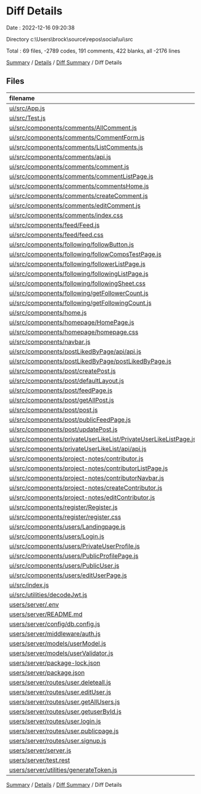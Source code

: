# Diff Details

Date : 2022-12-16 09:20:38

Directory c:\\Users\\brock\\source\\repos\\social\\ui\\src

Total : 69 files,  -2789 codes, 191 comments, 422 blanks, all -2176 lines

[Summary](results.md) / [Details](details.md) / [Diff Summary](diff.md) / Diff Details

## Files
| filename | language | code | comment | blank | total |
| :--- | :--- | ---: | ---: | ---: | ---: |
| [ui/src/App.js](/ui/src/App.js) | JavaScript | 90 | 7 | 9 | 106 |
| [ui/src/Test.js](/ui/src/Test.js) | JavaScript | 20 | 6 | 7 | 33 |
| [ui/src/components/comments/AllComment.js](/ui/src/components/comments/AllComment.js) | JavaScript | 113 | 0 | 3 | 116 |
| [ui/src/components/comments/CommentForm.js](/ui/src/components/comments/CommentForm.js) | JavaScript | 39 | 0 | 5 | 44 |
| [ui/src/components/comments/ListComments.js](/ui/src/components/comments/ListComments.js) | JavaScript | 80 | 0 | 6 | 86 |
| [ui/src/components/comments/api.js](/ui/src/components/comments/api.js) | JavaScript | 52 | 0 | 4 | 56 |
| [ui/src/components/comments/comment.js](/ui/src/components/comments/comment.js) | JavaScript | 44 | 0 | 7 | 51 |
| [ui/src/components/comments/commentListPage.js](/ui/src/components/comments/commentListPage.js) | JavaScript | 85 | 19 | 15 | 119 |
| [ui/src/components/comments/commentsHome.js](/ui/src/components/comments/commentsHome.js) | JavaScript | 42 | 0 | 5 | 47 |
| [ui/src/components/comments/createComment.js](/ui/src/components/comments/createComment.js) | JavaScript | 65 | 8 | 9 | 82 |
| [ui/src/components/comments/editComment.js](/ui/src/components/comments/editComment.js) | JavaScript | 90 | 7 | 17 | 114 |
| [ui/src/components/comments/index.css](/ui/src/components/comments/index.css) | CSS | 100 | 0 | 23 | 123 |
| [ui/src/components/feed/Feed.js](/ui/src/components/feed/Feed.js) | JavaScript | 54 | 0 | 5 | 59 |
| [ui/src/components/feed/feed.css](/ui/src/components/feed/feed.css) | CSS | 0 | 0 | 1 | 1 |
| [ui/src/components/following/followButton.js](/ui/src/components/following/followButton.js) | JavaScript | 78 | 7 | 42 | 127 |
| [ui/src/components/following/followCompsTestPage.js](/ui/src/components/following/followCompsTestPage.js) | JavaScript | 29 | 5 | 12 | 46 |
| [ui/src/components/following/followerListPage.js](/ui/src/components/following/followerListPage.js) | JavaScript | 75 | 5 | 20 | 100 |
| [ui/src/components/following/followingListPage.js](/ui/src/components/following/followingListPage.js) | JavaScript | 64 | 18 | 26 | 108 |
| [ui/src/components/following/followingSheet.css](/ui/src/components/following/followingSheet.css) | CSS | 33 | 0 | 6 | 39 |
| [ui/src/components/following/getFollowerCount.js](/ui/src/components/following/getFollowerCount.js) | JavaScript | 34 | 5 | 20 | 59 |
| [ui/src/components/following/getFollowingCount.js](/ui/src/components/following/getFollowingCount.js) | JavaScript | 34 | 5 | 17 | 56 |
| [ui/src/components/home.js](/ui/src/components/home.js) | JavaScript | 54 | 7 | 15 | 76 |
| [ui/src/components/homepage/HomePage.js](/ui/src/components/homepage/HomePage.js) | JavaScript | 44 | 0 | 4 | 48 |
| [ui/src/components/homepage/homepage.css](/ui/src/components/homepage/homepage.css) | CSS | 16 | 0 | 2 | 18 |
| [ui/src/components/navbar.js](/ui/src/components/navbar.js) | JavaScript | 25 | 5 | 6 | 36 |
| [ui/src/components/postLikedByPage/api/api.js](/ui/src/components/postLikedByPage/api/api.js) | JavaScript | 7 | 0 | 2 | 9 |
| [ui/src/components/postLikedByPage/postLikedByPage.js](/ui/src/components/postLikedByPage/postLikedByPage.js) | JavaScript | 28 | 0 | 6 | 34 |
| [ui/src/components/post/createPost.js](/ui/src/components/post/createPost.js) | JavaScript | 71 | 0 | 7 | 78 |
| [ui/src/components/post/defaultLayout.js](/ui/src/components/post/defaultLayout.js) | JavaScript | 23 | 0 | 8 | 31 |
| [ui/src/components/post/feedPage.js](/ui/src/components/post/feedPage.js) | JavaScript | 74 | 14 | 5 | 93 |
| [ui/src/components/post/getAllPost.js](/ui/src/components/post/getAllPost.js) | JavaScript | 47 | 0 | 8 | 55 |
| [ui/src/components/post/post.js](/ui/src/components/post/post.js) | JavaScript | 35 | 0 | 3 | 38 |
| [ui/src/components/post/publicFeedPage.js](/ui/src/components/post/publicFeedPage.js) | JavaScript | 44 | 14 | 4 | 62 |
| [ui/src/components/post/updatePost.js](/ui/src/components/post/updatePost.js) | JavaScript | 67 | 0 | 28 | 95 |
| [ui/src/components/privateUserLikeList/PrivateUserLikeListPage.js](/ui/src/components/privateUserLikeList/PrivateUserLikeListPage.js) | JavaScript | 29 | 8 | 4 | 41 |
| [ui/src/components/privateUserLikeList/api/api.js](/ui/src/components/privateUserLikeList/api/api.js) | JavaScript | 7 | 0 | 2 | 9 |
| [ui/src/components/project-notes/contributor.js](/ui/src/components/project-notes/contributor.js) | JavaScript | 25 | 7 | 4 | 36 |
| [ui/src/components/project-notes/contributorListPage.js](/ui/src/components/project-notes/contributorListPage.js) | JavaScript | 55 | 19 | 13 | 87 |
| [ui/src/components/project-notes/contributorNavbar.js](/ui/src/components/project-notes/contributorNavbar.js) | JavaScript | 18 | 1 | 2 | 21 |
| [ui/src/components/project-notes/createContributor.js](/ui/src/components/project-notes/createContributor.js) | JavaScript | 74 | 8 | 12 | 94 |
| [ui/src/components/project-notes/editContributor.js](/ui/src/components/project-notes/editContributor.js) | JavaScript | 94 | 7 | 19 | 120 |
| [ui/src/components/register/Register.js](/ui/src/components/register/Register.js) | JavaScript | 157 | 2 | 8 | 167 |
| [ui/src/components/register/register.css](/ui/src/components/register/register.css) | CSS | 4 | 0 | 0 | 4 |
| [ui/src/components/users/Landingpage.js](/ui/src/components/users/Landingpage.js) | JavaScript | 21 | 3 | 3 | 27 |
| [ui/src/components/users/Login.js](/ui/src/components/users/Login.js) | JavaScript | 140 | 1 | 12 | 153 |
| [ui/src/components/users/PrivateUserProfile.js](/ui/src/components/users/PrivateUserProfile.js) | JavaScript | 194 | 7 | 16 | 217 |
| [ui/src/components/users/PublicProfilePage.js](/ui/src/components/users/PublicProfilePage.js) | JavaScript | 37 | 11 | 15 | 63 |
| [ui/src/components/users/PublicUser.js](/ui/src/components/users/PublicUser.js) | JavaScript | 67 | 0 | 16 | 83 |
| [ui/src/components/users/editUserPage.js](/ui/src/components/users/editUserPage.js) | JavaScript | 128 | 9 | 15 | 152 |
| [ui/src/index.js](/ui/src/index.js) | JavaScript | 18 | 3 | 3 | 24 |
| [ui/src/utilities/decodeJwt.js](/ui/src/utilities/decodeJwt.js) | JavaScript | 7 | 0 | 2 | 9 |
| [users/server/.env](/users/server/.env) | Properties | -2 | 0 | 0 | -2 |
| [users/server/README.md](/users/server/README.md) | Markdown | -12 | 0 | -2 | -14 |
| [users/server/config/db.config.js](/users/server/config/db.config.js) | JavaScript | -15 | 0 | -3 | -18 |
| [users/server/middleware/auth.js](/users/server/middleware/auth.js) | JavaScript | 0 | 0 | -1 | -1 |
| [users/server/models/userModel.js](/users/server/models/userModel.js) | JavaScript | -26 | -1 | -2 | -29 |
| [users/server/models/userValidator.js](/users/server/models/userValidator.js) | JavaScript | -18 | -2 | -4 | -24 |
| [users/server/package-lock.json](/users/server/package-lock.json) | JSON | -5,296 | 0 | -1 | -5,297 |
| [users/server/package.json](/users/server/package.json) | JSON | -32 | 0 | -1 | -33 |
| [users/server/routes/user.deleteall.js](/users/server/routes/user.deleteall.js) | JavaScript | -8 | 0 | -2 | -10 |
| [users/server/routes/user.editUser.js](/users/server/routes/user.editUser.js) | JavaScript | -31 | -7 | -8 | -46 |
| [users/server/routes/user.getAllUsers.js](/users/server/routes/user.getAllUsers.js) | JavaScript | -8 | 0 | -2 | -10 |
| [users/server/routes/user.getuserById.js](/users/server/routes/user.getuserById.js) | JavaScript | -20 | 0 | -5 | -25 |
| [users/server/routes/user.login.js](/users/server/routes/user.login.js) | JavaScript | -28 | -3 | -11 | -42 |
| [users/server/routes/user.publicpage.js](/users/server/routes/user.publicpage.js) | JavaScript | -29 | -4 | -10 | -43 |
| [users/server/routes/user.signup.js](/users/server/routes/user.signup.js) | JavaScript | -29 | -4 | -10 | -43 |
| [users/server/server.js](/users/server/server.js) | JavaScript | -24 | 0 | -4 | -28 |
| [users/server/test.rest](/users/server/test.rest) | HTTP | -33 | -6 | -13 | -52 |
| [users/server/utilities/generateToken.js](/users/server/utilities/generateToken.js) | JavaScript | -9 | 0 | -2 | -11 |

[Summary](results.md) / [Details](details.md) / [Diff Summary](diff.md) / Diff Details